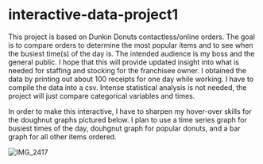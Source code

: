 # interactive-data-project1
This project is based on Dunkin Donuts contactless/online orders. The goal is to compare orders to determine the most popular items and to see when 
the busiest time(s) of the day is. The intended audience is my boss and the general public. I hope that this will provide updated insight into what is needed for staffing and stocking for the franchisee owner. I obtained the data by printing out about 100 receipts for one day while working. I have to compile the data into a csv. Intense statistical analysis is not needed, the project will just compare categorical variables and times.

In order to make this interactive, I have to sharpen my hover-over skills for the doughnut graphs pictured below. I plan to use a time series graph for busiest 
times of the day, douhgnut graph for popular donuts, and a bar graph for all other items ordered.

![IMG_2417](https://user-images.githubusercontent.com/78704348/112392549-f7e48680-8ccf-11eb-887f-719948d27149.jpg)
